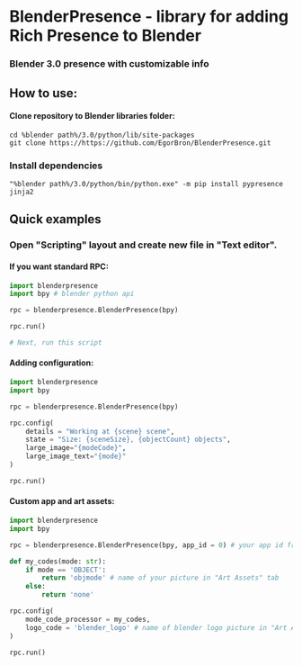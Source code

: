 # BlenderPresence - library for adding Rich Presence to Blender
### Blender 3.0 presence with customizable info

## How to use:

#### Clone repository to Blender libraries folder:
```batch
cd %blender path%/3.0/python/lib/site-packages
git clone https://https://github.com/EgorBron/BlenderPresence.git
```

### Install dependencies
```
"%blender path%/3.0/python/bin/python.exe" -m pip install pypresence jinja2
```

## Quick examples
### Open "Scripting" layout and create new file in "Text editor".
#### If you want standard RPC:
```python
import blenderpresence
import bpy # blender python api

rpc = blenderpresence.BlenderPresence(bpy)

rpc.run()

# Next, run this script
```

#### Adding configuration:
```python
import blenderpresence
import bpy

rpc = blenderpresence.BlenderPresence(bpy)

rpc.config(
    details = "Working at {scene} scene", 
    state = "Size: {sceneSize}, {objectCount} objects", 
    large_image="{modeCode}", 
    large_image_text="{mode}"
)

rpc.run()
```

#### Custom app and art assets:
```python
import blenderpresence
import bpy

rpc = blenderpresence.BlenderPresence(bpy, app_id = 0) # your app id from Discord Develepers website

def my_codes(mode: str):
    if mode == 'OBJECT':
        return 'objmode' # name of your picture in "Art Assets" tab
    else:
        return 'none'

rpc.config(
    mode_code_processor = my_codes,
    logo_code = 'blender_logo' # name of blender logo picture in "Art Assets" tab
)

rpc.run()
```
